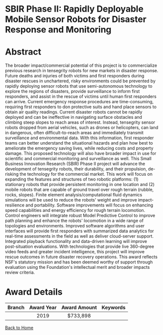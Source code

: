 
SBIR Phase II: Rapidly Deployable Mobile Sensor Robots for Disaster Response and Monitoring
===========================================================================================

# Abstract


The broader impact/commercial potential of this project is to commercialize previous research in tensegrity robots for new markets in disaster response. Future deaths and injuries of both victims and first responders during disaster rescues in unchartered, risky environments could be prevented by rapidly deploying sensor robots that use semi-autonomous technology to explore the regions of disasters, provide surveillance to inform first responders, and assist in the rescue of victims until human first responders can arrive. Current emergency response procedures are time-consuming, requiring first responders to don protective suits and hand place sensors to obtain air quality readings. Current disaster robots cannot be rapidly deployed and can be ineffective in navigating surface obstacles and climbing steep slopes to reach areas of interest. Instead, tensegrity sensor robots dropped from aerial vehicles, such as drones or helicopters, can land in dangerous, often difficult-to-reach areas and immediately transmit surveillance and environmental data. With this information, first responder teams can better understand the situational hazards and plan how best to ameliorate the emergency saving lives, while reducing costs and property damage. This proposed technology will also have broader impact in use for scientific and commercial monitoring and surveillance as well. This Small Business Innovation Research (SBIR) Phase II project will advance the development of tensegrity robots, their durability, and their propulsion, de-risking the technology for the commercial market. This work will focus on expanding the features and structures of two robotic platforms: (1) stationary robots that provide persistent monitoring in one location and (2) mobile robots that are capable of ground travel over rough terrain (rubble, rocks, slopes). Finite element analysis/computational fluid dynamics simulations will be used to reduce the robots' weight and improve impact-resilience and portability. Software improvements will focus on enhancing speed capabilities and energy efficiency for rough terrain locomotion. Control engineers will integrate robust Model Predictive Control to improve path planning and enhance the robots' locomotion in a wide range of topologies and environments. Improved software algorithms and user interfaces will provide first responders with summarized data analytics for real-time assessments in the field as well as deliver cloud-server support. Integrated playback functionality and data-driven learning will improve post-situation evaluations. With technologies that provide live 360-degree video feeds and greater incident intelligence, this project will improve rescue outcomes in future disaster recovery operations. This award reflects NSF's statutory mission and has been deemed worthy of support through evaluation using the Foundation's intellectual merit and broader impacts review criteria.  

# Award Details

|Branch|Award Year|Award Amount|Keywords|
| :---: | :---: | :---: | :---: |
||2019|$733,898||
  
  


[Back to Home](https://github.com/chrischow/dod_sbir_awards/JT/#510)